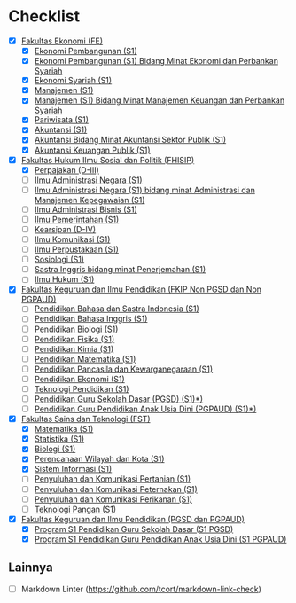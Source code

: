 # Checklist

- [x] [Fakultas Ekonomi (FE)](/FE/README.md)
  - [x] [Ekonomi Pembangunan (S1)](/FE/ekonomi-pembangunan-s1.md)
  - [x] [Ekonomi Pembangunan (S1) Bidang Minat Ekonomi dan Perbankan Syariah](/FE/ekonomi-pembangunan-s1-bidang-minat-ekonomi-dan-perbankan-syariah.md)
  - [x] [Ekonomi Syariah (S1)](/FE/ekonomi-syariah-s1.md)
  - [x] [Manajemen (S1)](/FE/manajemen-s1.md)
  - [x] [Manajemen (S1) Bidang Minat Manajemen Keuangan dan Perbankan Syariah](/FE/manajemen-s1-bidang-minat-manajemen-keuangan-dan-perbankan-syariah.md)
  - [x] [Pariwisata (S1)](/FE/pariwisata-s1.md)
  - [x] [Akuntansi (S1)](/FE/akuntansi-s1.md)
  - [x] [Akuntansi Bidang Minat Akuntansi Sektor Publik (S1)](/FE/akuntansi-bidang-minat-akuntansi-sektor-publik-s1.md)
  - [x] [Akuntansi Keuangan Publik (S1)](/FE/akuntansi-keuangan-publik-s1.md)

- [x] [Fakultas Hukum Ilmu Sosial dan Politik (FHISIP)](/FHISIP/README.md)
  - [x] [Perpajakan (D-III)](/FHISIP/perpajakan-d-iii.md)
  - [ ] [Ilmu Administrasi Negara (S1)](/FHISIP/ilmu-administrasi-negara-s1.md)
  - [ ] [Ilmu Administrasi Negara (S1) bidang minat Administrasi dan Manajemen Kepegawaian (S1)](/FHISIP/ilmu-administrasi-negara-s1-bidang-minat-administrasi-dan-manajemen-kepegawaian-s1.md)
  - [ ] [Ilmu Administrasi Bisnis (S1)](/FHISIP/ilmu-administrasi-bisnis-s1.md)
  - [ ] [Ilmu Pemerintahan (S1)](/FHISIP/ilmu-pemerintahan-s1.md)
  - [ ] [Kearsipan (D-IV)](/FHISIP/kearsipan-d-iv.md)
  - [ ] [Ilmu Komunikasi (S1)](/FHISIP/ilmu-komunikasi-s1.md)
  - [ ] [Ilmu Perpustakaan (S1)](/FHISIP/ilmu-perpustakaan-s1.md)
  - [ ] [Sosiologi (S1)](/FHISIP/sosiologi-s1.md)
  - [ ] [Sastra Inggris bidang minat Penerjemahan (S1)](/FHISIP/sastra-inggris-bidang-minat-penerjemahan-s1.md)
  - [ ] [Ilmu Hukum (S1)](/FHISIP/ilmu-hukum-s1.md)

- [x] [Fakultas Keguruan dan Ilmu Pendidikan (FKIP Non PGSD dan Non PGPAUD)](/FKIP-non-pendas/README.md)
  - [ ] [Pendidikan Bahasa dan Sastra Indonesia (S1)](pendidikan-bahasa-dan-sastra-indonesia-s1.md)
  - [ ] [Pendidikan Bahasa Inggris (S1)](pendidikan-bahasa-inggris-s1.md)
  - [ ] [Pendidikan Biologi (S1)](pendidikan-biologi-s1.md)
  - [ ] [Pendidikan Fisika (S1)](pendidikan-fisika-s1.md)
  - [ ] [Pendidikan Kimia (S1)](pendidikan-kimia-s1.md)
  - [ ] [Pendidikan Matematika (S1)](pendidikan-matematika-s1.md)
  - [ ] [Pendidikan Pancasila dan Kewarganegaraan (S1)](pendidikan-pancasila-dan-kewarganegaraan-s1.md)
  - [ ] [Pendidikan Ekonomi (S1)](pendidikan-ekonomi-s1.md)
  - [ ] [Teknologi Pendidikan (S1)](program-studi-teknologi-pendidikan-s1.md)
  - [ ] [Pendidikan Guru Sekolah Dasar (PGSD) (S1)*)](pendidikan-guru-sekolah-dasar-pgsd-s1.md)
  - [ ] [Pendidikan Guru Pendidikan Anak Usia Dini (PGPAUD) (S1)*)](pendidikan-guru-pendidikan-anak-usia-dini-pgpaud-s1.md)

- [x] [Fakultas Sains dan Teknologi (FST)](/FST/README.md)
  - [x] [Matematika (S1)](/FST/matematika-s1.md)
  - [x] [Statistika (S1)](/FST/statistika-s1.md)
  - [x] [Biologi (S1)](/FST/biologi-s1.md)
  - [x] [Perencanaan Wilayah dan Kota (S1)](/FST/perencanaan-wilayah-dan-kota-s1.md)
  - [x] [Sistem Informasi (S1)](/FST/sistem-informasi-s1.md)
  - [ ] [Penyuluhan dan Komunikasi Pertanian (S1)](/FST/penyuluhan-dan-komunikasi-pertanian-s1.md)
  - [ ] [Penyuluhan dan Komunikasi Peternakan (S1)](/FST/penyuluhan-dan-komunikasi-peternakan-s1.md)
  - [ ] [Penyuluhan dan Komunikasi Perikanan (S1)](/FST/penyuluhan-dan-komunikasi-perikanan-s1.md)
  - [ ] [Teknologi Pangan (S1)](/FST/program-studi-teknologi-pangan-s1.md)

- [x] [Fakultas Keguruan dan Ilmu Pendidikan (PGSD dan PGPAUD)](/FKIP-pendas/README.md)
  - [x] [Program S1 Pendidikan Guru Sekolah Dasar (S1 PGSD)](/FKIP-pendas/s1-pgsd.md)
  - [x] [Program S1 Pendidikan Guru Pendidikan Anak Usia Dini (S1 PGPAUD)](/FKIP-pendas/s1-pgpaud.md)

## Lainnya

- [ ] Markdown Linter (<https://github.com/tcort/markdown-link-check>)
